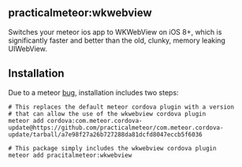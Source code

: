 ## practicalmeteor:wkwebview

Switches your meteor ios app to WKWeb​View on iOS 8+, which is significantly faster and better than the old, clunky, memory leaking UIWebView.

## Installation

Due to a meteor [bug](https://github.com/meteor/meteor/issues/4486), installation includes two steps:

```
# This replaces the default meteor cordova plugin with a version
# that can allow the use of the wkwebview cordova plugin
meteor add cordova:com.meteor.cordova-update@https://github.com/practicalmeteor/com.meteor.cordova-update/tarball/a7e98f27a26b727288da81dcfd8047eccb5f6036

# This package simply includes the wkwebview cordova plugin
meteor add pracitalmeteor:wkwebview
```
